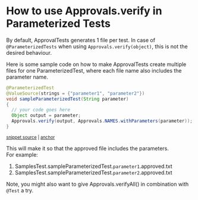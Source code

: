 <a id="top"></a>

# How to use Approvals.verify in Parameterized Tests
<!-- toc -->
<!-- endToc -->

By default, ApprovalTests generates 1 file per test.
In case of `@ParameterizedTests` when using `Approvals.verify(object)`, this is not the desired behaviour.

Here is some sample code on how to make ApprovalTests create multiple files for one ParameterizedTest, 
where each file name also includes the parameter name.

<!-- snippet: parameterized_test -->
<a id='snippet-parameterized_test'></a>
```java
@ParameterizedTest
@ValueSource(strings = {"parameter1", "parameter2"})
void sampleParameterizedTest(String parameter)
{
  // your code goes here
  Object output = parameter;
  Approvals.verify(output, Approvals.NAMES.withParameters(parameter));
}
```
<sup><a href='/approvaltests-tests/src/test/java/org/approvaltests/SamplesTest.java#L38-L47' title='Snippet source file'>snippet source</a> | <a href='#snippet-parameterized_test' title='Start of snippet'>anchor</a></sup>
<!-- endSnippet -->

This will make it so that the approved file includes the parameters.  
For example: 
1. SamplesTest.sampleParameterizedTest.`parameter1`.approved.txt 
1. SamplesTest.sampleParameterizedTest.`parameter2`.approved.txt

Note, you might also want to give Approvals.verifyAll() in combination with `@Test` a try.
